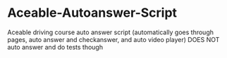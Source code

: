 # Aceable-Autoanswer-Script
Aceable driving course auto answer script (automatically goes through pages, auto answer and checkanswer, and auto video player) DOES NOT auto answer and do tests though
